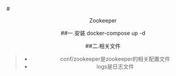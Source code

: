#<center/>Zookeeper

##一.安装
    docker-compose up -d

##二.相关文件
> - conf/zookeeper是zookeeper的相关配置文件
> - logs是日志文件
